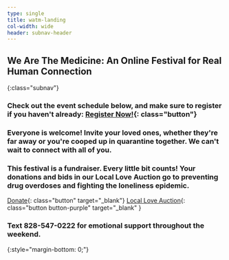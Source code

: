 ```yaml
---
type: single
title: watm-landing
col-width: wide
header: subnav-header
---
```


## <span class="emphasized-header">We Are The Medicine</span>: An Online Festival for Real Human Connection
{:class="subnav"}

### Check out the event schedule below, and make sure to register if you haven't already: [Register Now!](/we-are-the-medicine-festival/#watm-registration){: class="button"}

### Everyone is welcome! Invite your loved ones, whether they're far away or you're cooped up in quarantine together. We can't wait to connect with all of you.

### This festival is a fundraiser. Every little bit counts! Your donations and bids in our Local Love Auction go to preventing drug overdoses and fighting the loneliness epidemic.
[Donate](/2020){: class="button" target="_blank"} [Local Love Auction](/we-are-the-medicine-auction){: class="button button-purple" target="_blank" }

### Text <b>828-547-0222</b> for emotional support throughout the weekend. <i class="far fa-heart"></i>
{:style="margin-bottom: 0;"}
